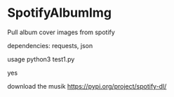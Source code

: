 # SpotifyAlbumImg
Pull album cover images from spotify

dependencies: requests, json

usage
python3 test1.py

yes


download the musik
https://pypi.org/project/spotify-dl/
